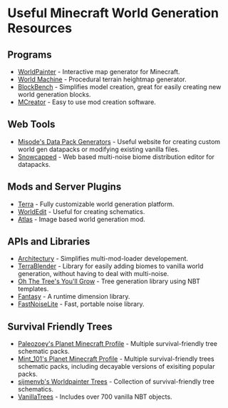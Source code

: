 # Useful Minecraft World Generation Resources

## Programs
- [WorldPainter](https://www.worldpainter.net/) - Interactive map generator for Minecraft.
- [World Machine](https://www.world-machine.com/) - Procedural terrain heightmap generator.
- [BlockBench](https://www.blockbench.net/) - Simplifies model creation, great for easily creating new world generation blocks.
- [MCreator](https://mcreator.net/) - Easy to use mod creation software.

## Web Tools
- [Misode's Data Pack Generators](https://misode.github.io/) - Useful website for creating custom world gen datapacks or modifying existing vanilla files.
- [Snowcapped](https://snowcapped.jacobsjo.eu/) - Web based multi-noise biome distribution editor for datapacks.

## Mods and Server Plugins
- [Terra](https://github.com/PolyhedralDev/Terra) - Fully customizable world generation platform.
- [WorldEdit](https://github.com/EngineHub/WorldEdit) - Useful for creating schematics.
- [Atlas](https://modrinth.com/mod/atlas) - Image based world generation mod.

## APIs and Libraries
- [Architectury](https://github.com/architectury/architectury-api) - Simplifies multi-mod-loader developement.
- [TerraBlender](https://github.com/Glitchfiend/TerraBlender) - Library for easily adding biomes to vanilla world generation, without having to deal with multi-noise.
- [Oh The Tree's You'll Grow](https://github.com/CorgiTaco/Oh-The-Trees-Youll-Grow) - Tree generation library using NBT templates.
- [Fantasy](https://github.com/NucleoidMC/fantasy) - A runtime dimension library.
- [FastNoiseLite](https://github.com/Auburn/FastNoiseLite) - Fast, portable noise library.

## Survival Friendly Trees
- [Paleozoey's Planet Minecraft Profile](https://www.planetminecraft.com/member/paleozoey/) - Multiple survival-friendly tree schematic packs.
- [Mint_101's Planet Minecraft Profile](https://www.planetminecraft.com/member/mint_101/) - Multiple survival-friendly trees schematic packs, including decayable versions of exisiting popular packs.
- [sijmenvb's Worldpainter Trees](https://github.com/sijmenvb/worldpainter-trees) - Collection of survival-friendly tree schematics.
- [VanillaTrees](https://github.com/almic/VanillaTrees) - Includes over 700 vanilla NBT objects.
